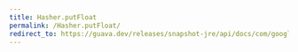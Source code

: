```yaml
---
title: Hasher.putFloat
permalink: /Hasher.putFloat/
redirect_to: https://guava.dev/releases/snapshot-jre/api/docs/com/google/common/hash/Hasher.html#putFloat-float-
---
```

